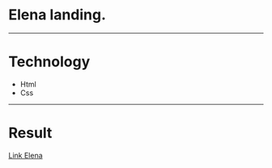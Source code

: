<h1>Elena landing.</h1>
<hr>
<h1>Technology</h1>
<ul>
  <li>Html</li>
  <li>Css</li>
</ul>
<hr>
<h1>Result</h1>
<a href="https://drotsyk.github.io/les5/index.html">Link Elena</a>


